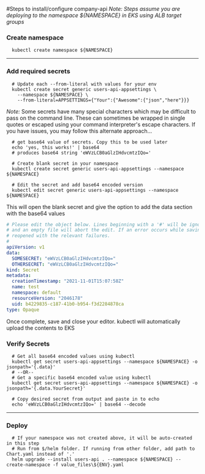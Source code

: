 #Steps to install/configure company-api
*Note: Steps assume you are deploying to the namespace ${NAMESPACE} in EKS using ALB target groups*
### Create namespace
```shell
  kubectl create namespace ${NAMESPACE}
```
---
### Add required secrets
```shell
  # Update each --from-literal with values for your env
  kubectl create secret generic users-api-appsettings \
    --namespace ${NAMESPACE} \
    --from-literal=APPSETTINGS={"Your":{"Awesome":{"json","here"}}}
```
*Note:*
      Some secrets have many special characters which may be difficult to pass on the command line.
      These can sometimes be wrapped in single quotes or escaped using your command interpreter's escape characters.
      If you have issues, you may follow this alternate approach...
```shell
  # get base64 value of secrets. Copy this to be used later
  echo 'yes, this works!' | base64
  # produces base64 string 'eWVzLCB0aGlzIHdvcmtzIQo='
  
  # Create blank secret in your namespace
  kubectl create secret generic users-api-appsettings --namespace ${NAMESPACE}
  
  # Edit the secret and add base64 encoded version
  kubectl edit secret generic users-api-appsettings --namespace ${NAMESPACE}
```
This will open the blank secret and give the option to add the data section with the base64 values
```yaml
# Please edit the object below. Lines beginning with a '#' will be ignored,
# and an empty file will abort the edit. If an error occurs while saving this file will be
# reopened with the relevant failures.
#
apiVersion: v1
data:
  SOMESECRET: "eWVzLCB0aGlzIHdvcmtzIQo="
  OTHERSECRET: "eWVzLCB0aGlzIHdvcmtzIQo="
kind: Secret
metadata:
  creationTimestamp: "2021-11-01T15:07:58Z"
  name: test
  namespace: default
  resourceVersion: "2046178"
  uid: b4229835-c187-41b0-b954-f3d2284878ca
type: Opaque
```
Once complete, save and close your editor. kubectl will automatically upload the contents to EKS

### Verify Secrets
```shell
  # Get all base64 encoded values using kubectl
  kubectl get secret users-api-appsettings --namespace ${NAMESPACE} -o jsonpath='{.data}'
  # --OR--
  # Get a specific base64 encoded value using kubectl
  kubectl get secret users-api-appsettings --namespace ${NAMESPACE} -o jsonpath='{.data.YourSecret}'
  
  # Copy desired secret from output and paste in to echo
  echo 'eWVzLCB0aGlzIHdvcmtzIQo=' | base64 --decode
```

---
### Deploy
  ```shell
    # If your namespace was not created above, it will be auto-created in this step
    # Run from $/helm folder. If running from other folder, add path to Chart.yaml instead of '.'
    helm upgrade --install users-api . --namespace ${NAMESPACE} --create-namespace -f value_files\${ENV}.yaml
  ```